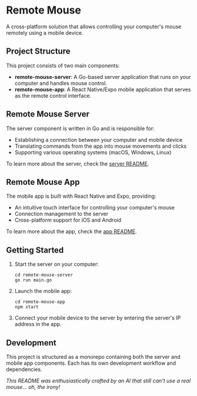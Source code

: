 # Remote Mouse

A cross-platform solution that allows controlling your computer's mouse remotely using a mobile device.

## Project Structure

This project consists of two main components:

- **remote-mouse-server**: A Go-based server application that runs on your computer and handles mouse control.
- **remote-mouse-app**: A React Native/Expo mobile application that serves as the remote control interface.

## Remote Mouse Server

The server component is written in Go and is responsible for:

- Establishing a connection between your computer and mobile device
- Translating commands from the app into mouse movements and clicks
- Supporting various operating systems (macOS, Windows, Linux)

To learn more about the server, check the [server README](./remote-mouse-server/README.md).

## Remote Mouse App

The mobile app is built with React Native and Expo, providing:

- An intuitive touch interface for controlling your computer's mouse
- Connection management to the server
- Cross-platform support for iOS and Android

To learn more about the app, check the [app README](./remote-mouse-app/README.md).

## Getting Started

1. Start the server on your computer:
   ```
   cd remote-mouse-server
   go run main.go
   ```

2. Launch the mobile app:
   ```
   cd remote-mouse-app
   npm start
   ```

3. Connect your mobile device to the server by entering the server's IP address in the app.

## Development

This project is structured as a monorepo containing both the server and mobile app components. Each has its own development workflow and dependencies.

*This README was enthusiastically crafted by an AI that still can't use a real mouse... oh, the irony!*